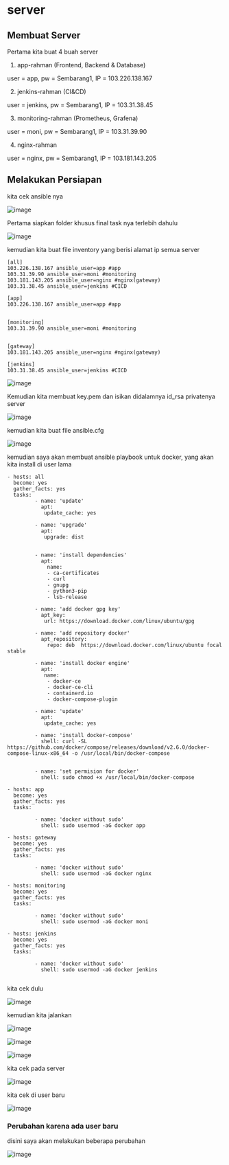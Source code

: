 # server

## Membuat Server

Pertama kita buat 4 buah server

1. app-rahman (Frontend, Backend & Database)

user = app, pw = Sembarang1, IP = 103.226.138.167

2. jenkins-rahman (CI&CD)

user = jenkins, pw = Sembarang1, IP = 103.31.38.45

3. monitoring-rahman (Prometheus, Grafena)

user = moni, pw = Sembarang1, IP = 103.31.39.90

4. nginx-rahman 

user = nginx, pw = Sembarang1, IP = 103.181.143.205

## Melakukan Persiapan 

kita cek ansible nya

![image](https://user-images.githubusercontent.com/99697182/176092311-fe03256f-3b08-4209-be36-bb13a08a542b.png)

Pertama siapkan folder khusus final task nya terlebih dahulu

![image](https://user-images.githubusercontent.com/99697182/176055065-a8fd69f4-9f8a-400f-83bb-a025b4456597.png)

kemudian kita buat file inventory yang berisi alamat ip semua server 

```
[all]
103.226.138.167 ansible_user=app #app
103.31.39.90 ansible_user=moni #monitoring
103.181.143.205 ansible_user=nginx #nginx(gateway)
103.31.38.45 ansible_user=jenkins #CICD

[app]
103.226.138.167 ansible_user=app #app


[monitoring]
103.31.39.90 ansible_user=moni #monitoring


[gateway]
103.181.143.205 ansible_user=nginx #nginx(gateway)

[jenkins]
103.31.38.45 ansible_user=jenkins #CICD

```

![image](https://user-images.githubusercontent.com/99697182/176057425-f2ad9248-0680-4bf7-9173-8c0ae23b31f3.png)

Kemudian kita membuat key.pem dan isikan didalamnya id_rsa privatenya server

![image](https://user-images.githubusercontent.com/99697182/176090962-12893901-f684-47f9-9f66-431f34855c26.png)

kemudian kita buat file ansible.cfg 

![image](https://user-images.githubusercontent.com/99697182/176091156-f77b83ac-2121-4c50-88e6-9797beab005a.png)

kemudian saya akan membuat ansible playbook untuk docker, yang akan kita install di user lama 

```
- hosts: all
  become: yes
  gather_facts: yes
  tasks:
         - name: 'update'
           apt:
            update_cache: yes

         - name: 'upgrade'
           apt:
            upgrade: dist


         - name: 'install dependencies'
           apt:
             name:
             - ca-certificates
             - curl
             - gnupg
             - python3-pip
             - lsb-release

         - name: 'add docker gpg key'
           apt_key:
            url: https://download.docker.com/linux/ubuntu/gpg

         - name: 'add repository docker'
           apt_repository:
             repo: deb  https://download.docker.com/linux/ubuntu focal stable

         - name: 'install docker engine'
           apt: 
            name:
             - docker-ce
             - docker-ce-cli
             - containerd.io
             - docker-compose-plugin

         - name: 'update'
           apt:
            update_cache: yes

         - name: 'install docker-compose'
           shell: curl -SL https://github.com/docker/compose/releases/download/v2.6.0/docker-compose-linux-x86_64 -o /usr/local/bin/docker-compose


         - name: 'set permision for docker'
           shell: sudo chmod +x /usr/local/bin/docker-compose
           
- hosts: app
  become: yes
  gather_facts: yes
  tasks:
     
         - name: 'docker without sudo'
           shell: sudo usermod -aG docker app
           
- hosts: gateway
  become: yes
  gather_facts: yes
  tasks:
     
         - name: 'docker without sudo'
           shell: sudo usermod -aG docker nginx
  
- hosts: monitoring
  become: yes
  gather_facts: yes
  tasks:
     
         - name: 'docker without sudo'
           shell: sudo usermod -aG docker moni
           
- hosts: jenkins
  become: yes
  gather_facts: yes
  tasks:
     
         - name: 'docker without sudo'
           shell: sudo usermod -aG docker jenkins
           
```

kita cek dulu

![image](https://user-images.githubusercontent.com/99697182/176188291-337d2180-3c20-4156-88df-5ff7c5aeb076.png)

kemudian kita jalankan

![image](https://user-images.githubusercontent.com/99697182/176189827-342e6df4-6815-4685-8ec5-499b0524e36d.png)

![image](https://user-images.githubusercontent.com/99697182/176189932-a3a6aeb1-be21-4819-a633-74cb3c7bc075.png)

![image](https://user-images.githubusercontent.com/99697182/176190014-31d96ae9-852a-4fc9-b008-13ac418f0159.png)

kita cek pada server

![image](https://user-images.githubusercontent.com/99697182/176190392-0c347122-9e58-4d26-83bd-86c82da19877.png)

kita cek di user baru

![image](https://user-images.githubusercontent.com/99697182/176195857-7597a5a2-8f38-4608-91f9-293c11b49c6d.png)

### Perubahan karena ada user baru

disini saya akan melakukan beberapa perubahan

![image](https://user-images.githubusercontent.com/99697182/176201792-1672bbfe-b87f-4647-9308-52a6c108fdd2.png)













